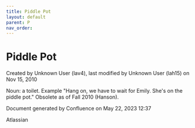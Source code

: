 ```yaml
---
title: Piddle Pot
layout: default
parent: P
nav_order:
---
```


# Piddle Pot

Created by  Unknown User (lav4), last modified by  Unknown User (lah15) on Nov 15, 2010

Noun: a toilet. Example &quot;Hang on, we have to wait for Emily. She's on the piddle pot.&quot; Obsolete as of Fall 2010 (Hanson).

Document generated by Confluence on May 22, 2023 12:37

Atlassian
